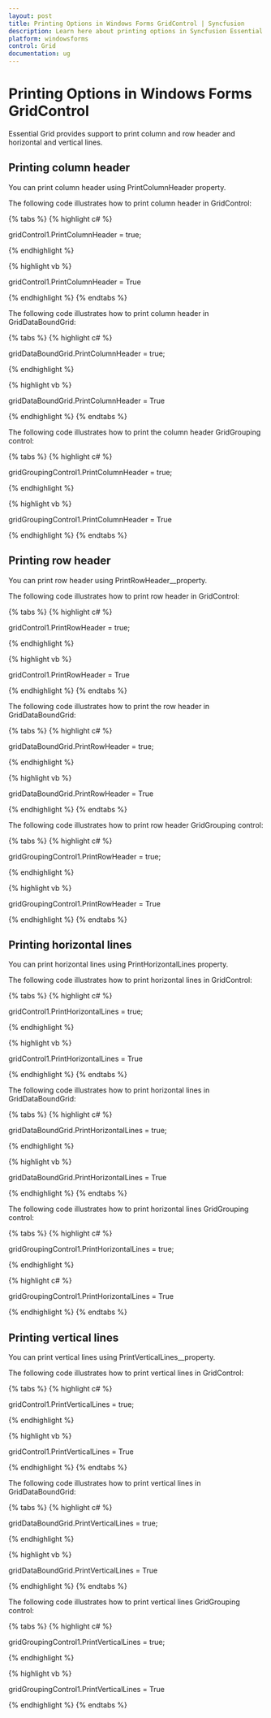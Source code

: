 ```yaml
---
layout: post
title: Printing Options in Windows Forms GridControl | Syncfusion
description: Learn here about printing options in Syncfusion Essential Studio Windows Forms Grid Control, and more.
platform: windowsforms
control: Grid
documentation: ug
---
```


# Printing Options in Windows Forms GridControl

Essential Grid provides support to print column and row header and horizontal and vertical lines. 

## Printing column header

You can print column header using PrintColumnHeader property. 

The following code illustrates how to print column header in GridControl: 

{% tabs %}
{% highlight c# %}

gridControl1.PrintColumnHeader = true;

{% endhighlight %}

{% highlight vb %}

gridControl1.PrintColumnHeader = True

{% endhighlight %}
{% endtabs %}

The following code illustrates how to print column header in GridDataBoundGrid: 

{% tabs %}
{% highlight c# %}

gridDataBoundGrid.PrintColumnHeader = true;

{% endhighlight %}

{% highlight vb %}

gridDataBoundGrid.PrintColumnHeader = True

{% endhighlight %}
{% endtabs %}

The following code illustrates how to print the column header GridGrouping control: 

{% tabs %}
{% highlight c# %}

gridGroupingControl1.PrintColumnHeader = true;

{% endhighlight %}

{% highlight vb %}

gridGroupingControl1.PrintColumnHeader = True

{% endhighlight %}
{% endtabs %}

## Printing row header

You can print row header using PrintRowHeader__property. 

The following code illustrates how to print row header in GridControl: 

{% tabs %}
{% highlight c# %}

gridControl1.PrintRowHeader = true;

{% endhighlight %}

{% highlight vb %}

gridControl1.PrintRowHeader = True

{% endhighlight %}
{% endtabs %}

The following code illustrates how to print the row header in GridDataBoundGrid: 

{% tabs %}
{% highlight c# %}

gridDataBoundGrid.PrintRowHeader = true;

{% endhighlight %}

{% highlight vb %}

gridDataBoundGrid.PrintRowHeader = True

{% endhighlight %}
{% endtabs %}

The following code illustrates how to print row header GridGrouping control: 

{% tabs %}
{% highlight c# %}

gridGroupingControl1.PrintRowHeader = true;

{% endhighlight %}

{% highlight vb %}

gridGroupingControl1.PrintRowHeader = True

{% endhighlight %}
{% endtabs %}

## Printing horizontal lines

You can print horizontal lines using PrintHorizontalLines property. 

The following code illustrates how to print horizontal lines in GridControl: 

{% tabs %}
{% highlight c# %}

gridControl1.PrintHorizontalLines = true; 

{% endhighlight %}

{% highlight vb %}

gridControl1.PrintHorizontalLines = True

{% endhighlight %}
{% endtabs %}

The following code illustrates how to print horizontal lines in GridDataBoundGrid: 

{% tabs %}
{% highlight c# %}

gridDataBoundGrid.PrintHorizontalLines = true;

{% endhighlight %}

{% highlight vb %}

gridDataBoundGrid.PrintHorizontalLines = True

{% endhighlight %}
{% endtabs %}

The following code illustrates how to print horizontal lines GridGrouping control: 

{% tabs %}
{% highlight c# %}

gridGroupingControl1.PrintHorizontalLines = true;

{% endhighlight %}

{% highlight c# %}

gridGroupingControl1.PrintHorizontalLines = True

{% endhighlight %}
{% endtabs %}

## Printing vertical lines 

You can print vertical lines using PrintVerticalLines__property. 

The following code illustrates how to print vertical lines in GridControl: 

{% tabs %}
{% highlight c# %}

gridControl1.PrintVerticalLines = true;

{% endhighlight %}

{% highlight vb %}

gridControl1.PrintVerticalLines = True

{% endhighlight %}
{% endtabs %}

The following code illustrates how to print vertical lines in GridDataBoundGrid: 

{% tabs %}
{% highlight c# %}

gridDataBoundGrid.PrintVerticalLines = true;

{% endhighlight %}

{% highlight vb %}

gridDataBoundGrid.PrintVerticalLines = True

{% endhighlight %}
{% endtabs %}

 The following code illustrates how to print vertical lines GridGrouping control: 

{% tabs %}
{% highlight c# %}

gridGroupingControl1.PrintVerticalLines = true;

{% endhighlight %}

{% highlight vb %}

gridGroupingControl1.PrintVerticalLines = True

{% endhighlight %}
{% endtabs %}



